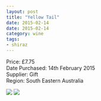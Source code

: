 ```yaml
---
layout: post
title: "Yellow Tail"
date: 2015-02-14
date: 2015-02-14
category: wine
tags:
- shiraz 
---
```


Price: £7.75  
Date Purchased: 14th February 2015  
Supplier: Gift  
Region: South Eastern Australia

![](/images/wine/2015-02-14-yellow-tail-1.jpg)
![](/images/wine/2015-02-14-yellow-tail-2.jpg)
